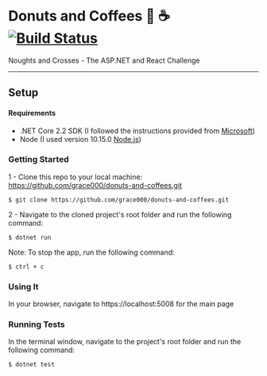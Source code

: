 # Donuts and Coffees  🍩 ☕️ [![Build Status]()]()

Noughts and Crosses - The ASP.NET and React Challenge 

-----

## Setup

#### Requirements
- .NET Core 2.2 SDK (I followed the instructions provided from [Microsoft](https://dotnet.microsoft.com/download))
- Node (I used version 10.15.0 [Node.js]((https://nodejs.org/en/download/)))

### Getting Started
1 - Clone this repo to your local machine: https://github.com/grace000/donuts-and-coffees.git
```
$ git clone https://github.com/grace000/donuts-and-coffees.git

```
2 - Navigate to the cloned project's root folder and run the following command:
 
```
$ dotnet run
```

Note: To stop the app, run the following command:
 
```
$ ctrl + c
```
 
### Using It
 
In your browser, navigate to https://localhost:5008 for the main page 
 
 
### Running Tests
In the terminal window, navigate to the project's root folder and run the following command:
```
$ dotnet test
```
 
